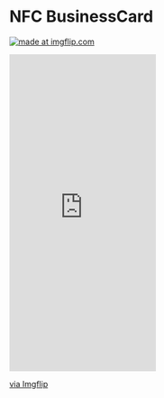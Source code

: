 # NFC BusinessCard

<a href="https://imgflip.com/gif/47g3uc"><img src="https://i.imgflip.com/gif/47g3uc.gif" title="made at imgflip.com"/></a>


<div style="width:260px;max-width:100%;"><div style="height:0;padding-bottom:216.15%;position:relative;"><iframe width="260" height="562" style="position:absolute;top:0;left:0;width:100%;height:100%;" frameBorder="0" src="https://imgflip.com/embed/47g3f0"></iframe></div><p><a href="https://imgflip.com/gif/47g3f0">via Imgflip</a></p></div>
